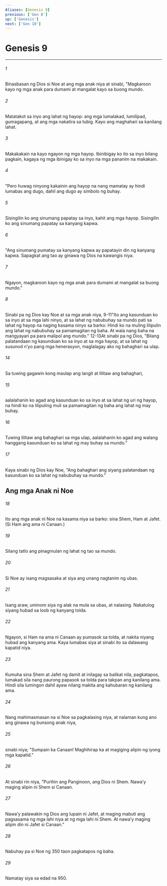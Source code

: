```yaml
---
Aliases: [Genesis 9]
previous: ['Gen 8']
up: ['Genesis']
next: ['Gen 10']
---
```

# Genesis 9

***






















###### 1 










Binasbasan ng Dios si Noe at ang mga anak niya at sinabi, "Magkaroon kayo ng mga anak para dumami at mangalat kayo sa buong mundo. 





















###### 2 










Matatakot sa inyo ang lahat ng hayop: ang mga lumalakad, lumilipad, gumagapang, at ang mga nakatira sa tubig. Kayo ang maghahari sa kanilang lahat. 





















###### 3 










Makakakain na kayo ngayon ng mga hayop. Ibinibigay ko ito sa inyo bilang pagkain, kagaya ng mga ibinigay ko sa inyo na mga pananim na makakain. 





















###### 4 










"Pero huwag ninyong kakainin ang hayop na nang mamatay ay hindi lumabas ang dugo, dahil ang dugo ay simbolo ng buhay. 





















###### 5 










Sisingilin ko ang sinumang papatay sa inyo, kahit ang mga hayop. Sisingilin ko ang sinumang papatay sa kanyang kapwa. 





















###### 6 










"Ang sinumang pumatay sa kanyang kapwa ay papatayin din ng kanyang kapwa. Sapagkat ang tao ay ginawa ng Dios na kawangis niya. 





















###### 7 










Ngayon, magkaroon kayo ng mga anak para dumami at mangalat sa buong mundo." 





















###### 8 










Sinabi pa ng Dios kay Noe at sa mga anak niya, 9-11"Ito ang kasunduan ko sa inyo at sa mga lahi ninyo, at sa lahat ng nabubuhay sa mundo pati sa lahat ng hayop na naging kasama ninyo sa barko: Hindi ko na muling lilipulin ang lahat ng nabubuhay sa pamamagitan ng baha. At wala nang baha na mangyayari pa para malipol ang mundo." 12-13At sinabi pa ng Dios, "Bilang palatandaan ng kasunduan ko sa inyo at sa mga hayop, at sa lahat ng susunod nʼyo pang mga henerasyon, maglalagay ako ng bahaghari sa ulap. 





















###### 14 










Sa tuwing gagawin kong maulap ang langit at lilitaw ang bahaghari, 





















###### 15 










aalalahanin ko agad ang kasunduan ko sa inyo at sa lahat ng uri ng hayop, na hindi ko na lilipuling muli sa pamamagitan ng baha ang lahat ng may buhay. 





















###### 16 










Tuwing lilitaw ang bahaghari sa mga ulap, aalalahanin ko agad ang walang hanggang kasunduan ko sa lahat ng may buhay sa mundo." 





















###### 17 










Kaya sinabi ng Dios kay Noe, "Ang bahaghari ang siyang palatandaan ng kasunduan ko sa lahat ng nabubuhay sa mundo." 

## Ang mga Anak ni Noe 





















###### 18 










Ito ang mga anak ni Noe na kasama niya sa barko: sina Shem, Ham at Jafet. (Si Ham ang ama ni Canaan.) 





















###### 19 










Silang tatlo ang pinagmulan ng lahat ng tao sa mundo. 





















###### 20 










Si Noe ay isang magsasaka at siya ang unang nagtanim ng ubas. 





















###### 21 










Isang araw, uminom siya ng alak na mula sa ubas, at nalasing. Nakatulog siyang hubad sa loob ng kanyang tolda. 





















###### 22 










Ngayon, si Ham na ama ni Canaan ay pumasok sa tolda, at nakita niyang hubad ang kanyang ama. Kaya lumabas siya at sinabi ito sa dalawang kapatid niya. 





















###### 23 










Kumuha sina Shem at Jafet ng damit at inilagay sa balikat nila, pagkatapos, lumakad sila nang paurong papasok sa tolda para takpan ang kanilang ama. Hindi sila lumingon dahil ayaw nilang makita ang kahubaran ng kanilang ama. 





















###### 24 










Nang mahimasmasan na si Noe sa pagkalasing niya, at nalaman kung ano ang ginawa ng bunsong anak niya, 





















###### 25 










sinabi niya; "Sumpain ka Canaan! Maghihirap ka at magiging alipin ng iyong mga kapatid." 





















###### 26 










At sinabi rin niya, "Purihin ang Panginoon, ang Dios ni Shem. Nawaʼy maging alipin ni Shem si Canaan. 





















###### 27 










Nawaʼy palawakin ng Dios ang lupain ni Jafet, at maging mabuti ang pagsasama ng mga lahi niya at ng mga lahi ni Shem. At nawaʼy maging alipin din ni Jafet si Canaan." 





















###### 28 










Nabuhay pa si Noe ng 350 taon pagkatapos ng baha. 





















###### 29 










Namatay siya sa edad na 950.
